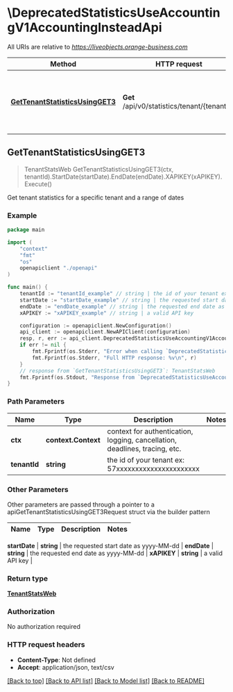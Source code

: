 # \DeprecatedStatisticsUseAccountingV1AccountingInsteadApi

All URIs are relative to *https://liveobjects.orange-business.com*

Method | HTTP request | Description
------------- | ------------- | -------------
[**GetTenantStatisticsUsingGET3**](DeprecatedStatisticsUseAccountingV1AccountingInsteadApi.md#GetTenantStatisticsUsingGET3) | **Get** /api/v0/statistics/tenant/{tenantId} | Get tenant statistics for a specific tenant and a range of dates



## GetTenantStatisticsUsingGET3

> TenantStatsWeb GetTenantStatisticsUsingGET3(ctx, tenantId).StartDate(startDate).EndDate(endDate).XAPIKEY(xAPIKEY).Execute()

Get tenant statistics for a specific tenant and a range of dates



### Example

```go
package main

import (
    "context"
    "fmt"
    "os"
    openapiclient "./openapi"
)

func main() {
    tenantId := "tenantId_example" // string | the id of your tenant ex: 57xxxxxxxxxxxxxxxxxxxxxx
    startDate := "startDate_example" // string | the requested start date as yyyy-MM-dd
    endDate := "endDate_example" // string | the requested end date as yyyy-MM-dd
    xAPIKEY := "xAPIKEY_example" // string | a valid API key

    configuration := openapiclient.NewConfiguration()
    api_client := openapiclient.NewAPIClient(configuration)
    resp, r, err := api_client.DeprecatedStatisticsUseAccountingV1AccountingInsteadApi.GetTenantStatisticsUsingGET3(context.Background(), tenantId).StartDate(startDate).EndDate(endDate).XAPIKEY(xAPIKEY).Execute()
    if err != nil {
        fmt.Fprintf(os.Stderr, "Error when calling `DeprecatedStatisticsUseAccountingV1AccountingInsteadApi.GetTenantStatisticsUsingGET3``: %v\n", err)
        fmt.Fprintf(os.Stderr, "Full HTTP response: %v\n", r)
    }
    // response from `GetTenantStatisticsUsingGET3`: TenantStatsWeb
    fmt.Fprintf(os.Stdout, "Response from `DeprecatedStatisticsUseAccountingV1AccountingInsteadApi.GetTenantStatisticsUsingGET3`: %v\n", resp)
}
```

### Path Parameters


Name | Type | Description  | Notes
------------- | ------------- | ------------- | -------------
**ctx** | **context.Context** | context for authentication, logging, cancellation, deadlines, tracing, etc.
**tenantId** | **string** | the id of your tenant ex: 57xxxxxxxxxxxxxxxxxxxxxx | 

### Other Parameters

Other parameters are passed through a pointer to a apiGetTenantStatisticsUsingGET3Request struct via the builder pattern


Name | Type | Description  | Notes
------------- | ------------- | ------------- | -------------

 **startDate** | **string** | the requested start date as yyyy-MM-dd | 
 **endDate** | **string** | the requested end date as yyyy-MM-dd | 
 **xAPIKEY** | **string** | a valid API key | 

### Return type

[**TenantStatsWeb**](TenantStatsWeb.md)

### Authorization

No authorization required

### HTTP request headers

- **Content-Type**: Not defined
- **Accept**: application/json, text/csv

[[Back to top]](#) [[Back to API list]](../README.md#documentation-for-api-endpoints)
[[Back to Model list]](../README.md#documentation-for-models)
[[Back to README]](../README.md)

